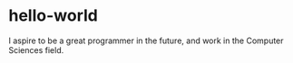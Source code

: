 # hello-world
I aspire to be a great programmer in the future, and work in the Computer Sciences field.
